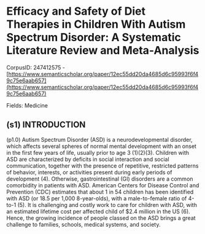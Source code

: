 # Efficacy and Safety of Diet Therapies in Children With Autism Spectrum Disorder: A Systematic Literature Review and Meta-Analysis

CorpusID: 247412575 - [https://www.semanticscholar.org/paper/12ec55dd20da4685d6c95993f6f49c75e6aab657](https://www.semanticscholar.org/paper/12ec55dd20da4685d6c95993f6f49c75e6aab657)

Fields: Medicine

## (s1) INTRODUCTION
(p1.0) Autism Spectrum Disorder (ASD) is a neurodevelopmental disorder, which affects several spheres of normal mental development with an onset in the first few years of life, usually prior to age 3 (1)(2)(3). Children with ASD are characterized by deficits in social interaction and social communication, together with the presence of repetitive, restricted patterns of behavior, interests, or activities present during early periods of development (4). Otherwise, gastrointestinal (GI) disorders are a common comorbidity in patients with ASD. American Centers for Disease Control and Prevention (CDC) estimates that about 1 in 54 children has been identified with ASD (or 18.5 per 1,000 8-year-olds), with a male-to-female ratio of 4-to-1 (5). It is challenging and costly work to care for children with ASD, with an estimated lifetime cost per affected child of $2.4 million in the US (6). Hence, the growing incidence of people classed on the ASD brings a great challenge to families, schools, medical systems, and society.
